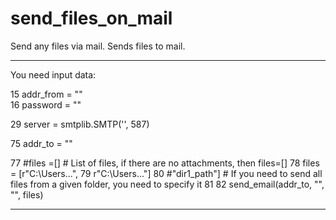 # send_files_on_mail
Send any files via mail.
Sends files to mail.
<hr>
You need input data:

15    addr_from = ""                 
16    password  = ""    

29    server = smtplib.SMTP('', 587) 

75    addr_to   = "" 

77    #files =[]               # List of files, if there are no attachments, then files=[]
78     files = [r"C:\Users\...",
79               r"C:\Users\..."]
80               #"dir1_path"]    # If you need to send all files from a given folder, you need to specify it
81 
82 send_email(addr_to, "", "", files)
<hr>
